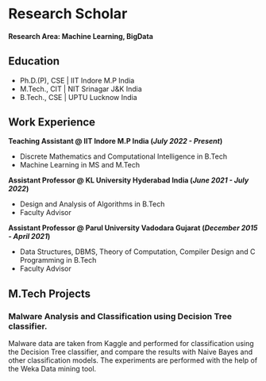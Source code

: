 # Research Scholar

#### Research Area: Machine Learning, BigData

## Education
- Ph.D.(P), CSE | IIT Indore M.P India								       		
- M.Tech., CIT	| NIT Srinagar J&K India	 			        		
- B.Tech., CSE | UPTU Lucknow India 

## Work Experience
**Teaching Assistant @ IIT Indore M.P India (_July 2022 - Present_)**
- Discrete Mathematics and Computational Intelligence in B.Tech
- Machine Learning in MS and M.Tech

**Assistant Professor @ KL University Hyderabad India (_June 2021 - July 2022_)**
- Design and Analysis of Algorithms in B.Tech
- Faculty Advisor 

**Assistant Professor @ Parul University Vadodara Gujarat (_December 2015 - April 2021_)**
- Data Structures, DBMS, Theory of Computation, Compiler Design and C Programming in B.Tech
- Faculty Advisor

## M.Tech Projects
### Malware Analysis and Classification using Decision Tree classifier.

Malware data are taken from Kaggle and performed for classification using the Decision Tree classifier, and compare the results with Naive Bayes and other classification models. The experiments are performed with the help of the Weka Data mining tool.



